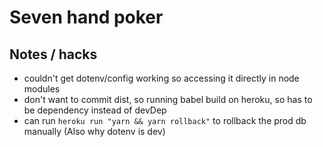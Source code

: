 # Seven hand poker

## Notes / hacks

* couldn't get dotenv/config working so accessing it directly in node modules
* don't want to commit dist, so running babel build on heroku, so has to be dependency instead of devDep
* can run `heroku run "yarn && yarn rollback"` to rollback the prod db manually (Also why dotenv is dev)
